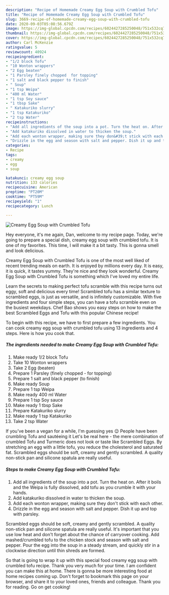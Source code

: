 ```yaml
---
description: "Recipe of Homemade Creamy Egg Soup with Crumbled Tofu"
title: "Recipe of Homemade Creamy Egg Soup with Crumbled Tofu"
slug: 3669-recipe-of-homemade-creamy-egg-soup-with-crumbled-tofu
date: 2020-09-03T05:08:56.679Z
image: https://img-global.cpcdn.com/recipes/6024427285250048/751x532cq70/creamy-egg-soup-with-crumbled-tofu-recipe-main-photo.jpg
thumbnail: https://img-global.cpcdn.com/recipes/6024427285250048/751x532cq70/creamy-egg-soup-with-crumbled-tofu-recipe-main-photo.jpg
cover: https://img-global.cpcdn.com/recipes/6024427285250048/751x532cq70/creamy-egg-soup-with-crumbled-tofu-recipe-main-photo.jpg
author: Carl McKenzie
ratingvalue: 5
reviewcount: 40924
recipeingredient:
- "1/2 block Tofu"
- "10 Wonton wrappers"
- "2 Egg beaten"
- "1 Parsley finely chopped  for topping"
- "1 salt and black pepper to finish"
- " Soup"
- "1 tsp Weipa"
- "400 ml Water"
- "1 tsp Soy sauce"
- "1 tbsp Sake"
- " Katakuriko slurry"
- "1 tsp Katakuriko"
- "2 tsp Water"
recipeinstructions:
- "Add all ingredients of the soup into a pot. Turn the heat on. After it boils and the Weipa is fully dissolved, add tofu as you crumble it with your hands."
- "Add katakuriko dissolved in water to thicken the soup."
- "Add each wonton wrapper, making sure they don&#39;t stick with each other."
- "Drizzle in the egg and season with salt and pepper. Dish it up and top with parsley."
categories:
- Recipe
tags:
- creamy
- egg
- soup

katakunci: creamy egg soup 
nutrition: 133 calories
recipecuisine: American
preptime: "PT20M"
cooktime: "PT59M"
recipeyield: "1"
recipecategory: Lunch

---
```



![Creamy Egg Soup with Crumbled Tofu](https://img-global.cpcdn.com/recipes/6024427285250048/751x532cq70/creamy-egg-soup-with-crumbled-tofu-recipe-main-photo.jpg)

Hey everyone, it's me again, Dan, welcome to my recipe page. Today, we're going to prepare a special dish, creamy egg soup with crumbled tofu. It is one of my favorites. This time, I will make it a bit tasty. This is gonna smell and look delicious.

Creamy Egg Soup with Crumbled Tofu is one of the most well liked of recent trending meals on earth. It is enjoyed by millions every day. It is easy, it is quick, it tastes yummy. They're nice and they look wonderful. Creamy Egg Soup with Crumbled Tofu is something which I've loved my entire life.

Learn the secrets to making perfect tofu scramble with this recipe turns out eggy, soft and delicious every time! Scrambled tofu has a similar texture to scrambled eggs, is just as versatile, and is infinitely customizable. With five ingredients and four simple steps, you can have a tofu scramble even on the busiest weekdays. Chef Bao shows you easy steps on how to make the best Scrambled Eggs and Tofu with this popular Chinese recipe!


To begin with this recipe, we have to first prepare a few ingredients. You can cook creamy egg soup with crumbled tofu using 13 ingredients and 4 steps. Here is how you cook that.

<!--inarticleads1-->

##### The ingredients needed to make Creamy Egg Soup with Crumbled Tofu:

1. Make ready 1/2 block Tofu
1. Take 10 Wonton wrappers
1. Take 2 Egg (beaten)
1. Prepare 1 Parsley (finely chopped - for topping)
1. Prepare 1 salt and black pepper (to finish)
1. Make ready  Soup
1. Prepare 1 tsp Weipa
1. Make ready 400 ml Water
1. Prepare 1 tsp Soy sauce
1. Make ready 1 tbsp Sake
1. Prepare  Katakuriko slurry
1. Make ready 1 tsp Katakuriko
1. Take 2 tsp Water


If you&#39;ve been a vegan for a while, I&#39;m guessing yes 😉 People have been crumbling Tofu and sautéeing it Let&#39;s be real here - the mere combination of crumbled Tofu and Turmeric does not look or taste like Scrambled Eggs. By stretching an egg with a little tofu, you reduce the cholesterol and saturated fat. Scrambled eggs should be soft, creamy and gently scrambled. A quality non-stick pan and silicone spatula are really useful. 

<!--inarticleads2-->

##### Steps to make Creamy Egg Soup with Crumbled Tofu:

1. Add all ingredients of the soup into a pot. Turn the heat on. After it boils and the Weipa is fully dissolved, add tofu as you crumble it with your hands.
1. Add katakuriko dissolved in water to thicken the soup.
1. Add each wonton wrapper, making sure they don&#39;t stick with each other.
1. Drizzle in the egg and season with salt and pepper. Dish it up and top with parsley.


Scrambled eggs should be soft, creamy and gently scrambled. A quality non-stick pan and silicone spatula are really useful. It&#39;s important that you use low heat and don&#39;t forget about the chance of carryover cooking. Add mashed/crumbled tofu to the chicken stock and season with salt and pepper. Pour the egg into the soup in a steady stream, and quickly stir in a clockwise direction until thin shreds are formed. 

So that is going to wrap it up with this special food creamy egg soup with crumbled tofu recipe. Thank you very much for your time. I am confident you can make this at home. There is gonna be more interesting food at home recipes coming up. Don't forget to bookmark this page on your browser, and share it to your loved ones, friends and colleague. Thank you for reading. Go on get cooking!
